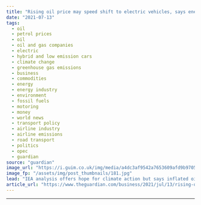 ```yaml
---
title: "Rising oil price may speed shift to electric vehicles, says energy watchdog"
date: "2021-07-13"
tags: 
  - oil
  - petrol prices
  - oil
  - oil and gas companies
  - electric
  - hybrid and low emission cars
  - climate change
  - greenhouse gas emissions
  - business
  - commodities
  - energy
  - energy industry
  - environment
  - fossil fuels
  - motoring
  - money
  - world news
  - transport policy
  - airline industry
  - airline emissions
  - road transport
  - politics
  - opec
  - guardian
source: "guardian"
image_url: "https://i.guim.co.uk/img/media/a4dc3af9542a7653609afd9b97059465becc6737/0_275_8256_4954/master/8256.jpg?width=460&quality=85&auto=format&fit=max&s=9b89d637d39cf0f1fd0b842347274fee"
image_fp: "/assets/img/post_thumbnails/181.jpg"
lead: "IEA analysis offers hope for climate action but says inflated oil price may slow global economic recovery from Covid-19Rising oil prices could help speed climate action by accelerating the shift to electric vehicles, but would come at the expense of ..."
article_url: "https://www.theguardian.com/business/2021/jul/13/rising-oil-price-may-speed-shift-to-electric-vehicles-says-energy-watchdog"
---
```


---
